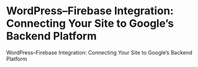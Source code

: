 # WordPress–Firebase Integration: Connecting Your Site to Google’s Backend Platform
WordPress–Firebase Integration: Connecting Your Site to Google’s Backend Platform

